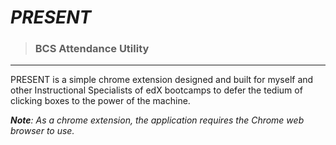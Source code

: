 # _PRESENT_

> ### BCS Attendance Utility

---

PRESENT is a simple chrome extension designed and built for myself and other Instructional Specialists of edX bootcamps to defer the tedium of clicking boxes to the power of the machine.

_**Note**: As a chrome extension, the application requires the Chrome web browser to use._
